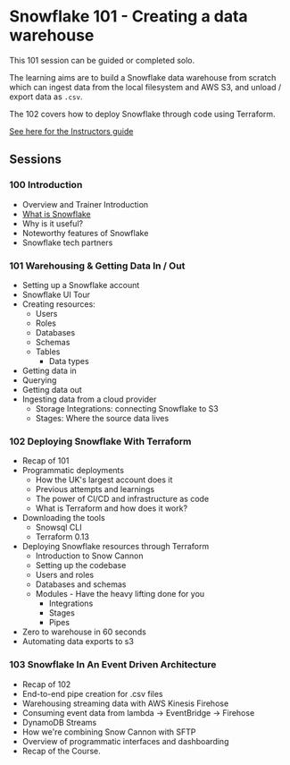 # Snowflake 101 - Creating a data warehouse

This 101 session can be guided or completed solo.

The learning aims are to build a Snowflake data warehouse from scratch which can ingest data from the local filesystem and AWS S3, and unload / export data as `.csv`.

The 102 covers how to deploy Snowflake through code using Terraform.

[See here for the Instructors guide](https://github.com/infinityworks/101-Sessions/blob/master/sessions/Snowflake-100/INSTRUCTORS_GUIDE.md)

## Sessions

### 100 Introduction

- Overview and Trainer Introduction
- [What is Snowflake](https://kb.infinityworks.com/snowflake/)
- Why is it useful?
- Noteworthy features of Snowflake
- Snowflake tech partners

### 101 Warehousing & Getting Data In / Out

- Setting up a Snowflake account
- Snowflake UI Tour
- Creating resources:
    - Users
    - Roles
    - Databases
    - Schemas
    - Tables
        - Data types
- Getting data in
- Querying
- Getting data out
- Ingesting data from a cloud provider
    - Storage Integrations: connecting Snowflake to S3
    - Stages: Where the source data lives

### 102 Deploying Snowflake With Terraform
- Recap of 101
- Programmatic deployments
    - How the UK's largest account does it
    - Previous attempts and learnings
    - The power of CI/CD and infrastructure as code
    - What is Terraform and how does it work?
- Downloading the tools
    - Snowsql CLI
    - Terraform 0.13
- Deploying Snowflake resources through Terraform
    - Introduction to Snow Cannon
    - Setting up the codebase
    - Users and roles
    - Databases and schemas
    - Modules - Have the heavy lifting done for you
        - Integrations
        - Stages
        - Pipes
- Zero to warehouse in 60 seconds
- Automating data exports to s3

### 103 Snowflake In An Event Driven Architecture
- Recap of 102
- End-to-end pipe creation for .csv files
- Warehousing streaming data with AWS Kinesis Firehose
- Consuming event data from lambda -> EventBridge -> Firehose
- DynamoDB Streams
- How we're combining Snow Cannon with SFTP
- Overview of programmatic interfaces and dashboarding
- Recap of the Course.

